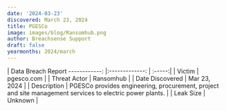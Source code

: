 ```yaml
---
date: '2024-03-23'
discovered: March 23, 2024
title: PGESCo
image: images/blog/Ransomhub.png
author: Breachsense Support
draft: false
yearmonths: 2024/march
---
```



| Data Breach Report
------------:     |:-------------:    | :-----:|
| Victim      | pgesco.com      | 
| Threat Actor      | Ransomhub      | 
| Date Discovered      | Mar 23, 2024      | 
| Description      | PGESCo provides engineering, procurement, project and site management services to electric power plants.      | 
| Leak Size      | Unknown      | 

